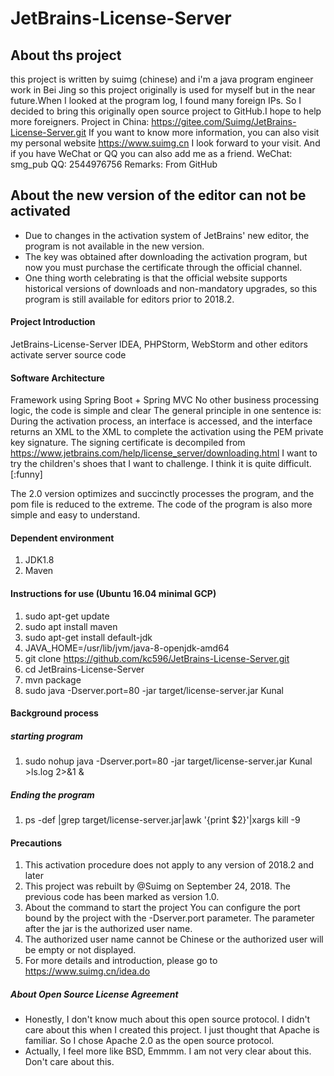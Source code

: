 # JetBrains-License-Server

## About ths project
this project is written by suimg (chinese)
and i'm a java program engineer work in Bei Jing
so this project originally is used for myself
but in the near future.When I looked at the program log, I found many foreign IPs.
So I decided to bring this originally open source project to GitHub.I hope to help more foreigners.
Project in China: https://gitee.com/Suimg/JetBrains-License-Server.git
If you want to know more information, you can also visit my personal website https://www.suimg.cn I look forward to your visit.
And if you have WeChat or QQ you can also add me as a friend.
WeChat: smg_pub
QQ: 2544976756
Remarks: From GitHub

## About the new version of the editor can not be activated
* Due to changes in the activation system of JetBrains' new editor, the program is not available in the new version.
* The key was obtained after downloading the activation program, but now you must purchase the certificate through the official channel.
* One thing worth celebrating is that the official website supports historical versions of downloads and non-mandatory upgrades, so this program is still available for editors prior to 2018.2.


#### Project Introduction
JetBrains-License-Server
IDEA, PHPStorm, WebStorm and other editors activate server source code

#### Software Architecture
Framework using Spring Boot + Spring MVC
No other business processing logic, the code is simple and clear
The general principle in one sentence is:
During the activation process, an interface is accessed, and the interface returns an XML to the XML to complete the activation using the PEM private key signature.
The signing certificate is decompiled from https://www.jetbrains.com/help/license_server/downloading.html
I want to try the children's shoes that I want to challenge. I think it is quite difficult. [:funny]

The 2.0 version optimizes and succinctly processes the program, and the pom file is reduced to the extreme. The code of the program is also more simple and easy to understand.


#### Dependent environment

1. JDK1.8
2. Maven

#### Instructions for use (Ubuntu 16.04 minimal GCP)

1. sudo apt-get update
2. sudo apt install maven
3. sudo apt-get install default-jdk
4. JAVA_HOME=/usr/lib/jvm/java-8-openjdk-amd64
5. git clone https://github.com/kc596/JetBrains-License-Server.git
6. cd JetBrains-License-Server
7. mvn package
8. sudo java -Dserver.port=80 -jar target/license-server.jar Kunal


#### Background process
##### starting program
1. sudo nohup java -Dserver.port=80 -jar target/license-server.jar Kunal >ls.log 2>&1 &
##### Ending the program
1. ps -def |grep target/license-server.jar|awk '{print $2}'|xargs kill -9


#### Precautions
1. This activation procedure does not apply to any version of 2018.2 and later
2. This project was rebuilt by @Suimg on September 24, 2018. The previous code has been marked as version 1.0.
3. About the command to start the project You can configure the port bound by the project with the -Dserver.port parameter. The parameter after the jar is the authorized user name.
4. The authorized user name cannot be Chinese or the authorized user will be empty or not displayed.
5. For more details and introduction, please go to https://www.suimg.cn/idea.do

##### About Open Source License Agreement
* Honestly, I don't know much about this open source protocol. I didn't care about this when I created this project. I just thought that Apache is familiar. So I chose Apache 2.0 as the open source protocol.
* Actually, I feel more like BSD, Emmmm. I am not very clear about this. Don't care about this.
